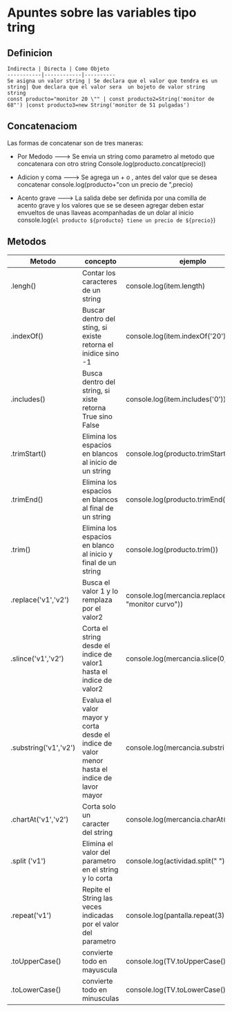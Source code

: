 # Apuntes sobre las variables tipo tring

## Definicion

    Indirecta | Directa | Como Objeto
    -----------|------------|----------
    Se asigna un valor string | Se declara que el valor que tendra es un string| Que declara que el valor sera  un bojeto de valor string string
    const producto="monitor 20 \"" | const producto2=String('monitor de 68"') |const producto3=new String('monitor de 51 pulgadas')

## Concatenaciom

Las formas de  concatenar son de tres maneras:

* Por Medodo ---> Se envia un string como parametro al metodo que concatenara con otro string
Console.log(producto.concat(precio))

* Adicion y coma ---> Se agrega un + o , antes del valor que se desea concatenar
console.log(producto+"con un precio de ",precio)

* Acento grave ---> La salida debe ser definida por una comilla de acento grave y los valores que se  se deseen agregar deben estar envueltos de unas llaveas acompanhadas de un dolar al inicio
console.log(`el producto ${producto} tiene un precio de ${precio}`)

## Metodos

 Metodo | concepto | ejemplo 
 -----------|----------|-----------
 .lengh() | Contar los caracteres de un string | console.log(item.length)
 .indexOf() | Buscar dentro del sting, si existe retorna el inidice  sino -1 | console.log(item.indexOf('20'))
 .includes() | Busca dentro del string, si xiste retorna True sino False | console.log(item.includes('0'))
 .trimStart() | Elimina los espacios en blancos al inicio de un string | console.log(producto.trimStart())
 .trimEnd() | Elimina los espacios en blancos al final de un string |  console.log(producto.trimEnd())
 .trim() | Elimina los espacios en blanco al inicio y final de un string |  console.log(producto.trim())
 .replace('v1','v2') | Busca el valor 1 y lo remplaza por el valor2 | console.log(mercancia.replace('monitor', "monitor curvo"))
 .slince('v1','v2') | Corta el string desde el indice de valor1 hasta el indice de valor2 | console.log(mercancia.slice(0,12))
 .substring('v1','v2') |  Evalua el valor mayor y corta desde el indice de valor menor hasta el indice de lavor mayor | console.log(mercancia.substring(12,0))
 .chartAt('v1','v2') | Corta solo un caracter del string | console.log(mercancia.charAt(0))
.split ('v1') | Elimina el valor del parametro en el string y lo corta | console.log(actividad.split(" "))
.repeat('v1') | Repite el String las veces indicadas por el valor del parametro | console.log(pantalla.repeat(3))
.toUpperCase() | convierte todo en mayuscula | console.log(TV.toUpperCase())
.toLowerCase() | convierte todo en minusculas | console.log(TV.toLowerCase())

